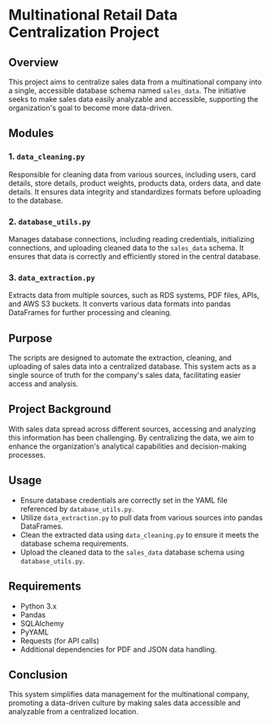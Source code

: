 # Multinational Retail Data Centralization Project

## Overview

This project aims to centralize sales data from a multinational company into a single, accessible database schema named `sales_data`. The initiative seeks to make sales data easily analyzable and accessible, supporting the organization's goal to become more data-driven.

## Modules

### 1. `data_cleaning.py`

Responsible for cleaning data from various sources, including users, card details, store details, product weights, products data, orders data, and date details. It ensures data integrity and standardizes formats before uploading to the database.

### 2. `database_utils.py`

Manages database connections, including reading credentials, initializing connections, and uploading cleaned data to the `sales_data` schema. It ensures that data is correctly and efficiently stored in the central database.

### 3. `data_extraction.py`

Extracts data from multiple sources, such as RDS systems, PDF files, APIs, and AWS S3 buckets. It converts various data formats into pandas DataFrames for further processing and cleaning.

## Purpose

The scripts are designed to automate the extraction, cleaning, and uploading of sales data into a centralized database. This system acts as a single source of truth for the company's sales data, facilitating easier access and analysis.

## Project Background

With sales data spread across different sources, accessing and analyzing this information has been challenging. By centralizing the data, we aim to enhance the organization's analytical capabilities and decision-making processes.

## Usage

- Ensure database credentials are correctly set in the YAML file referenced by `database_utils.py`.
- Utilize `data_extraction.py` to pull data from various sources into pandas DataFrames.
- Clean the extracted data using `data_cleaning.py` to ensure it meets the database schema requirements.
- Upload the cleaned data to the `sales_data` database schema using `database_utils.py`.

## Requirements

- Python 3.x
- Pandas
- SQLAlchemy
- PyYAML
- Requests (for API calls)
- Additional dependencies for PDF and JSON data handling.

## Conclusion

This system simplifies data management for the multinational company, promoting a data-driven culture by making sales data accessible and analyzable from a centralized location.

